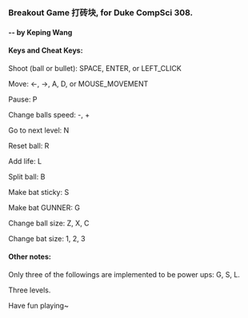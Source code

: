 ### Breakout Game 打砖块, for Duke CompSci 308.
#### -- by Keping Wang

#### Keys and Cheat Keys:

Shoot (ball or bullet): SPACE, ENTER, or LEFT\_CLICK

Move: <-, ->, A, D, or MOUSE\_MOVEMENT

Pause: P

Change balls speed: -, +

Go to next level: N

Reset ball: R

Add life: L

Split ball: B

Make bat sticky: S

Make bat GUNNER: G

Change ball size: Z, X, C

Change bat size: 1, 2, 3

#### Other notes:

Only three of the followings are implemented to be power ups: G, S, L.

Three levels.

Have fun playing~
